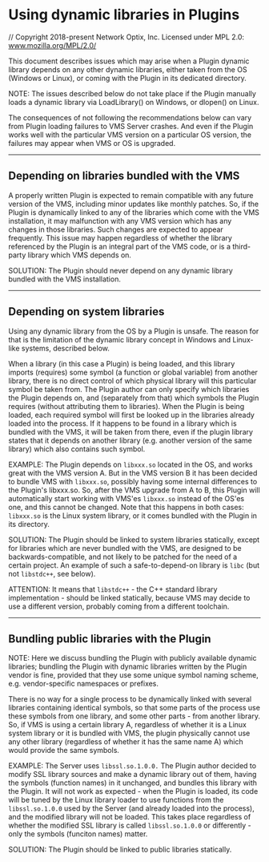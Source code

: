 # Using dynamic libraries in Plugins

// Copyright 2018-present Network Optix, Inc. Licensed under MPL 2.0: www.mozilla.org/MPL/2.0/

This document describes issues which may arise when a Plugin dynamic library depends on any other
dynamic libraries, either taken from the OS (Windows or Linux), or coming with the Plugin in its
dedicated directory.

NOTE: The issues described below do not take place if the Plugin manually loads a dynamic library
via LoadLibrary() on Windows, or dlopen() on Linux.

The consequences of not following the recommendations below can vary from Plugin loading failures
to VMS Server crashes. And even if the Plugin works well with the particular VMS version on a
particular OS version, the failures may appear when VMS or OS is upgraded.

---------------------------------------------------------------------------------------------------
## Depending on libraries bundled with the VMS

A properly written Plugin is expected to remain compatible with any future version of the VMS,
including minor updates like monthly patches. So, if the Plugin is dynamically linked to any of the
libraries which come with the VMS installation, it may malfunction with any VMS version which has
any changes in those libraries. Such changes are expected to appear frequently. This issue may
happen regardless of whether the library referenced by the Plugin is an integral part of the VMS
code, or is a third-party library which VMS depends on.

SOLUTION: The Plugin should never depend on any dynamic library bundled with the VMS installation.

---------------------------------------------------------------------------------------------------
## Depending on system libraries

Using any dynamic library from the OS by a Plugin is unsafe. The reason for that is the limitation
of the dynamic library concept in Windows and Linux-like systems, described below.

When a library (in this case a Plugin) is being loaded, and this library imports (requires) some
symbol (a function or global variable) from another library, there is no direct control of which
physical library will this particular symbol be taken from. The Plugin author can only specify
which libraries the Plugin depends on, and (separately from that) which symbols the Plugin requires
(without attributing them to libraries). When the Plugin is being loaded, each required symbol
will first be looked up in the libraries already loaded into the process. If it happens to be found
in a library which is bundled with the VMS, it will be taken from there, even if the plugin
library states that it depends on another library (e.g. another version of the same library) which
also contains such symbol.

EXAMPLE: The Plugin depends on `libxxx.so` located in the OS, and works great with the VMS version
A. But in the VMS version B it has been decided to bundle VMS with `libxxx.so`, possibly having
some internal differences to the Plugin's libxxx.so. So, after the VMS upgrade from A to B, this
Plugin will automatically start working with VMS'es `libxxx.so` instead of the OS'es one, and this
cannot be changed. Note that this happens in both cases: `libxxx.so` is the Linux system library,
or it comes bundled with the Plugin in its directory.

SOLUTION: The Plugin should be linked to system libraries statically, except for libraries which
are never bundled with the VMS, are designed to be backwards-compatible, and not likely to be
patched for the need of a certain project. An example of such a safe-to-depend-on library is
`libc` (but not `libstdc++`, see below).

ATTENTION: It means that `libstdc++` - the C++ standard library implementation - should be linked
statically, because VMS may decide to use a different version, probably coming from a different
toolchain.

---------------------------------------------------------------------------------------------------
## Bundling public libraries with the Plugin

NOTE: Here we discuss bundling the Plugin with publicly available dynamic libraries; bundling the
Plugin with dynamic libraries written by the Plugin vendor is fine, provided that they use some
unique symbol naming scheme, e.g. vendor-specific namespaces or prefixes.

There is no way for a single process to be dynamically linked with several libraries containing
identical symbols, so that some parts of the process use these symbols from one library, and some
other parts - from another library. So, if VMS is using a certain library A, regardless of whether
it is a Linux system library or it is bundled with VMS, the plugin physically cannot use any other
library (regardless of whether it has the same name A) which would provide the same symbols.

EXAMPLE: The Server uses `libssl.so.1.0.0.` The Plugin author decided to modify SSL library sources
and make a dynamic library out of them, having the symbols (function names) in it unchanged, and
bundles this library with the Plugin. It will not work as expected - when the Plugin is loaded, its
code will be tuned by the Linux library loader to use functions from the `libssl.so.1.0.0` used by
the Server (and already loaded into the process), and the modified library will not be loaded.
This takes place regardless of whether the modified SSL library is called `libssl.so.1.0.0` or
differently - only the symbols (funciton names) matter.

SOLUTION: The Plugin should be linked to public libraries statically.
